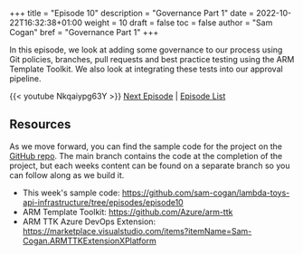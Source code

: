 +++
title = "Episode 10"
description = "Governance Part 1"
date = 2022-10-22T16:32:38+01:00
weight = 10
draft = false
toc = false
author = "Sam Cogan"
bref = "Governance Part 1"
+++

In this episode, we look at adding some governance to our process using Git policies, branches, pull requests and best practice testing using the ARM Template Toolkit. We also look at integrating these tests  into our approval pipeline.

{{< youtube  Nkqaiypg63Y >}}
[Next Episode](/docs/episode-11) | [Episode List](/docs)

## Resources

As we move forward, you can find the sample code for the project on the  [GitHub repo](https://github.com/sam-cogan/lambda-toys-api-infrastructure/). The main branch contains the code at the completion of the project, but each weeks content can be found on a separate branch so you can follow along as we build it.

- This week's sample code:  https://github.com/sam-cogan/lambda-toys-api-infrastructure/tree/episodes/episode10
- ARM Template Toolkit: https://github.com/Azure/arm-ttk
- ARM TTK Azure DevOps Extension: https://marketplace.visualstudio.com/items?itemName=Sam-Cogan.ARMTTKExtensionXPlatform